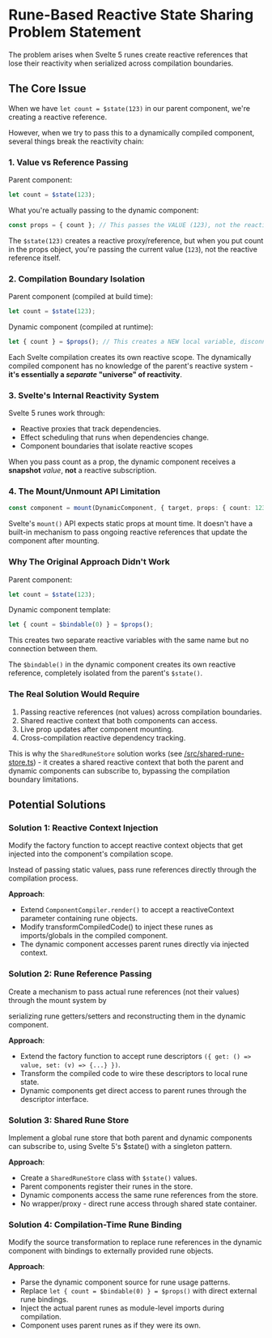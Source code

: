# Rune-Based Reactive State Sharing Problem Statement

The problem arises when Svelte 5 runes create reactive references that lose their reactivity when serialized across compilation boundaries.

## The Core Issue

When we have `let count = $state(123)` in our parent component, we're creating a reactive reference.

However, when we try to pass this to a dynamically compiled component, several things break the reactivity chain:

### 1. **Value** vs **Reference** Passing

Parent component:

```ts
let count = $state(123);
```

What you're actually passing to the dynamic component:

```ts
const props = { count }; // This passes the VALUE (123), not the reactive reference
```

The `$state(123)` creates a reactive proxy/reference, but when you put count in the props object, you're passing the current value (`123`), not the reactive reference itself.

### 2. Compilation Boundary Isolation

Parent component (compiled at build time):

```ts
let count = $state(123);
```

Dynamic component (compiled at runtime):

```ts
let { count } = $props(); // This creates a NEW local variable, disconnected from parent
```

Each Svelte compilation creates its own reactive scope. The dynamically compiled component has no knowledge of the parent's reactive system - **it's essentially a _separate_ "universe" of reactivity**.

### 3. Svelte's Internal Reactivity System

Svelte 5 runes work through:

+ Reactive proxies that track dependencies.
+ Effect scheduling that runs when dependencies change.
+ Component boundaries that isolate reactive scopes

When you pass count as a prop, the dynamic component receives a **snapshot** _value_, **not** a reactive subscription.

### 4. The Mount/Unmount API Limitation

```ts
const component = mount(DynamicComponent, { target, props: { count: 123 } });
```

Svelte's `mount()` API expects static props at mount time. It doesn't have a built-in mechanism to pass ongoing reactive references that update the component after mounting.

### Why The Original Approach Didn't Work

Parent component:

```ts
let count = $state(123);
```

Dynamic component template:

```ts
let { count = $bindable(0) } = $props();
```

This creates two separate reactive variables with the same name but no connection between them.

The `$bindable()` in the dynamic component creates its own reactive reference, completely isolated from the parent's `$state()`.

### The Real Solution Would Require

1) Passing reactive references (not values) across compilation boundaries.
2) Shared reactive context that both components can access.
3) Live prop updates after component mounting.
4) Cross-compilation reactive dependency tracking.

This is why the `SharedRuneStore` solution works (see [/src/shared-rune-store.ts](../src/shared-rune-store.ts)) - it creates a shared reactive context that both the parent and dynamic components can subscribe to, bypassing the compilation boundary limitations.

## Potential Solutions

### Solution 1: Reactive Context Injection

Modify the factory function to accept reactive context objects that get injected into the component's compilation scope.

Instead of passing static values, pass rune references directly through the compilation process.

**Approach**:

+ Extend `ComponentCompiler.render()` to accept a reactiveContext parameter containing rune objects.
+ Modify transformCompiledCode() to inject these runes as imports/globals in the compiled component.
+ The dynamic component accesses parent runes directly via injected context.

### Solution 2: Rune Reference Passing

Create a mechanism to pass actual rune references (not their values) through the mount system by

serializing rune getters/setters and reconstructing them in the dynamic component.

**Approach**:

+ Extend the factory function to accept rune descriptors `({ get: () => value, set: (v) => {...} })`.
+ Transform the compiled code to wire these descriptors to local rune state.
+ Dynamic components get direct access to parent runes through the descriptor interface.

### Solution 3: Shared Rune Store

Implement a global rune store that both parent and dynamic components can subscribe to, using Svelte 5's $state() with a singleton pattern.

**Approach**:

+ Create a `SharedRuneStore` class with `$state()` values.
+ Parent components register their runes in the store.
+ Dynamic components access the same rune references from the store.
+ No wrapper/proxy - direct rune access through shared state container.

### Solution 4: Compilation-Time Rune Binding

Modify the source transformation to replace rune references in the dynamic component with bindings to externally provided rune objects.

**Approach**:

+ Parse the dynamic component source for rune usage patterns.
+ Replace `let { count = $bindable(0) } = $props()` with direct external rune bindings.
+ Inject the actual parent runes as module-level imports during compilation.
+ Component uses parent runes as if they were its own.